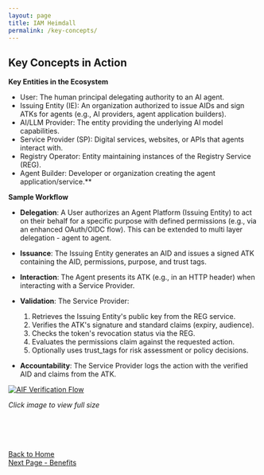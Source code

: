 ```yaml
---
layout: page
title: IAM Heimdall
permalink: /key-concepts/
---
```

## Key Concepts in Action


**Key Entities in the Ecosystem**

- User: The human principal delegating authority to an AI agent. 
- Issuing Entity (IE): An organization authorized to issue AIDs and sign ATKs for agents (e.g., AI providers, agent application builders).    
- AI/LLM Provider: The entity providing the underlying AI model capabilities.
- Service Provider (SP): Digital services, websites, or APIs that agents interact with.
- Registry Operator: Entity maintaining instances of the Registry Service (REG).
- Agent Builder: Developer or organization creating the agent application/service.**

**Sample Workflow**

- **Delegation**: A User authorizes an Agent Platform (Issuing Entity) to act on their behalf for a specific purpose with defined permissions (e.g., via an enhanced OAuth/OIDC flow). This can be extended to multi layer delegation - agent to agent.
    
- **Issuance**: The Issuing Entity generates an AID and issues a signed ATK containing the AID, permissions, purpose, and trust tags.
    
- **Interaction**: The Agent presents its ATK (e.g., in an HTTP header) when interacting with a Service Provider.
    
- **Validation**: The Service Provider:
    

	1. Retrieves the Issuing Entity's public key from the REG service.
	2. Verifies the ATK's signature and standard claims (expiry, audience).
	3. Checks the token's revocation status via the REG.
	4. Evaluates the permissions claim against the requested action.
	5. Optionally uses trust_tags for risk assessment or policy decisions.
    

- **Accountability**: The Service Provider logs the action with the verified AID and claims from the ATK.

<a href="{{ '/images/sequence-diagram.png' | relative_url }}" target="_blank">
  <img src="{{ '/images/sequence-diagram.png' | relative_url }}" alt="AIF Verification Flow" style="max-width: 100%; height: auto;">
</a>

*Click image to view full size*


<br><br><br><br>
[Back to Home](./index.md)<br>
[Next Page - Benefits](./ValueProposition.md)